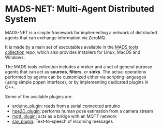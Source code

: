 # MADS-NET: Multi-Agent Distributed System

MADS-NET is a simple framework for implementing a network of distributed agents that can exchange information via ZeroMQ.

It is made by a main set of executables available in the [MADS tools collection](https://github.com/pbosetti/MADS) repo, which also provides installers for Linux, MacOS and Windows. 

The MADS tools collection includes a broker and a set of general purpose agents that can act as **sources**, **filters**, or **sinks**. The actual operations performed by agents can be customized either via scripting languages (using simple popen interface), or by implementing dedicated plugins in C++.

Some of the available plugins are:

* [arduino_plugin](https://github.com/MADS-NET/arduino_plugin): reads from a serial connected arduino
* [hpe2D_plugin](https://github.com/MADS-NET/hpe2d_plugin): performs human pose estimation from a camera stream
* [mqtt_plugin](https://github.com/MADS-NET/mqtt_plugin): acts as a bridge with an MQTT network
* [say_plugin](https://github.com/MADS-NET/say_plugin): Text-to-speech of incoming messages

